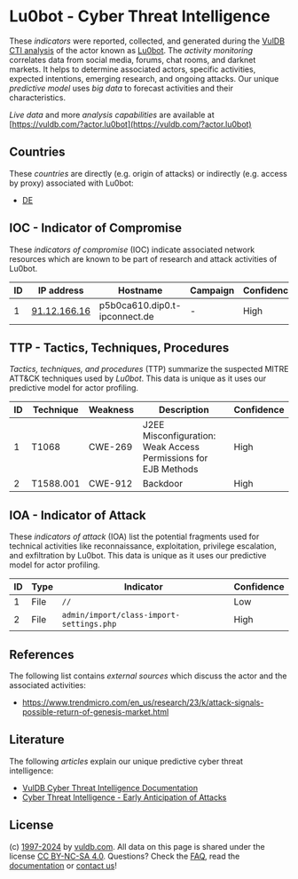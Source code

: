 # Lu0bot - Cyber Threat Intelligence

These _indicators_ were reported, collected, and generated during the [VulDB CTI analysis](https://vuldb.com/?kb.cti) of the actor known as [Lu0bot](https://vuldb.com/?actor.lu0bot). The _activity monitoring_ correlates data from social media, forums, chat rooms, and darknet markets. It helps to determine associated actors, specific activities, expected intentions, emerging research, and ongoing attacks. Our unique _predictive model_ uses _big data_ to forecast activities and their characteristics.

_Live data_ and more _analysis capabilities_ are available at [https://vuldb.com/?actor.lu0bot](https://vuldb.com/?actor.lu0bot)

## Countries

These _countries_ are directly (e.g. origin of attacks) or indirectly (e.g. access by proxy) associated with Lu0bot:

* [DE](https://vuldb.com/?country.de)

## IOC - Indicator of Compromise

These _indicators of compromise_ (IOC) indicate associated network resources which are known to be part of research and attack activities of Lu0bot.

ID | IP address | Hostname | Campaign | Confidence
-- | ---------- | -------- | -------- | ----------
1 | [91.12.166.16](https://vuldb.com/?ip.91.12.166.16) | p5b0ca610.dip0.t-ipconnect.de | - | High

## TTP - Tactics, Techniques, Procedures

_Tactics, techniques, and procedures_ (TTP) summarize the suspected MITRE ATT&CK techniques used by _Lu0bot_. This data is unique as it uses our predictive model for actor profiling.

ID | Technique | Weakness | Description | Confidence
-- | --------- | -------- | ----------- | ----------
1 | T1068 | CWE-269 | J2EE Misconfiguration: Weak Access Permissions for EJB Methods | High
2 | T1588.001 | CWE-912 | Backdoor | High

## IOA - Indicator of Attack

These _indicators of attack_ (IOA) list the potential fragments used for technical activities like reconnaissance, exploitation, privilege escalation, and exfiltration by Lu0bot. This data is unique as it uses our predictive model for actor profiling.

ID | Type | Indicator | Confidence
-- | ---- | --------- | ----------
1 | File | `//` | Low
2 | File | `admin/import/class-import-settings.php` | High

## References

The following list contains _external sources_ which discuss the actor and the associated activities:

* https://www.trendmicro.com/en_us/research/23/k/attack-signals-possible-return-of-genesis-market.html

## Literature

The following _articles_ explain our unique predictive cyber threat intelligence:

* [VulDB Cyber Threat Intelligence Documentation](https://vuldb.com/?kb.cti)
* [Cyber Threat Intelligence - Early Anticipation of Attacks](https://www.scip.ch/en/?labs.20201022)

## License

(c) [1997-2024](https://vuldb.com/?kb.changelog) by [vuldb.com](https://vuldb.com/?kb.about). All data on this page is shared under the license [CC BY-NC-SA 4.0](https://creativecommons.org/licenses/by-nc-sa/4.0/). Questions? Check the [FAQ](https://vuldb.com/?kb.faq), read the [documentation](https://vuldb.com/?kb) or [contact us](https://vuldb.com/?contact)!
